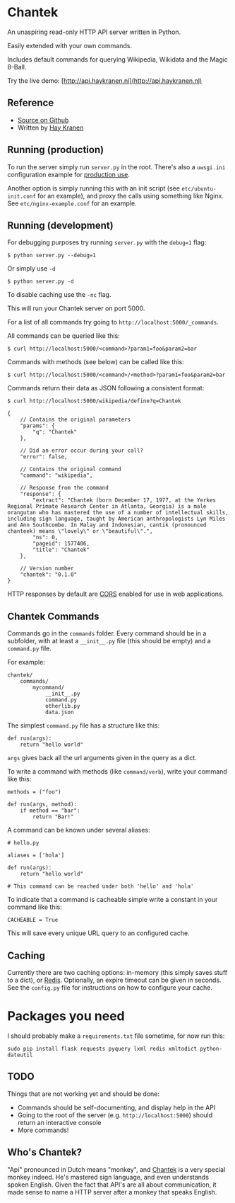 Chantek
=======
An unaspiring read-only HTTP API server written in Python.

Easily extended with your own commands.

Includes default commands for querying Wikipedia, Wikidata and the Magic 8-Ball.

Try the live demo: [http://api.haykranen.nl](http://api.haykranen.nl)

## Reference
* [Source on Github](http://github.com/hay/chantek)
* Written by [Hay Kranen](http://github.com/hay)

## Running (production)
To run the server simply run `server.py` in the root. There's also a `uwsgi.ini` configuration example for [production use](http://www.haykranen.nl/2014/11/15/running-a-python-flask-app-with-nginx-using-uwsgi/).

Another option is simply running this with an init script (see `etc/ubuntu-init.conf` for an example), and proxy the calls using something like Nginx. See `etc/nginx-example.conf` for an example.

## Running (development)

For debugging purposes try running `server.py` with the `debug=1` flag:

    $ python server.py --debug=1

Or simply use `-d`

    $ python server.py -d

To disable caching use the `-nc` flag.

This will run your Chantek server on port 5000.

For a list of all commands try going to `http://localhost:5000/_commands`.

All commands can be queried like this:

    $ curl http://localhost:5000/<command>?param1=foo&param2=bar

Commands with methods (see below) can be called like this:

    $ curl http://localhost:5000/<command>/<method>?param1=foo&param2=bar

Commands return their data as JSON following a consistent format:

    $ curl http://localhost:5000/wikipedia/define?q=Chantek

    {
        // Contains the original parameters
        "params": {
            "q": "Chantek"
        },

        // Did an error occur during your call?
        "error": false,

        // Contains the original command
        "command": "wikipedia",

        // Response from the command
        "response": {
            "extract": "Chantek (born December 17, 1977, at the Yerkes Regional Primate Research Center in Atlanta, Georgia) is a male orangutan who has mastered the use of a number of intellectual skills, including sign language, taught by American anthropologists Lyn Miles and Ann Southcombe. In Malay and Indonesian, cantik (pronounced chanteek) means \"lovely\" or \"beautiful\".",
            "ns": 0,
            "pageid": 1577406,
            "title": "Chantek"
        },

        // Version number
        "chantek": "0.1.0"
    }

HTTP responses by default are [CORS](http://enable-cors.org/) enabled for use in web applications.

## Chantek Commands
Commands go in the `commands` folder. Every command should be in a subfolder, with at least a `__init__.py` file (this should be empty) and a `command.py` file.

For example:

    chantek/
        commands/
            mycommand/
                __init__.py
                command.py
                otherlib.py
                data.json

The simplest `command.py` file has a structure like this:

    def run(args):
        return "hello world"

`args` gives back all the url arguments given in the query as a dict.

To write a command with methods (like `command/verb`), write your command like this:

    methods = ("foo")

    def run(args, method):
        if method == "bar":
            return "Bar!"

A command can be known under several aliases:

    # hello.py

    aliases = ['hola']

    def run(args):
        return "hello world"

    # This command can be reached under both 'hello' and 'hola'

To indicate that a command is cacheable simple write a constant in your command like this:

    CACHEABLE = True

This will save every unique URL query to an configured cache.

## Caching
Currently there are two caching options: in-memory (this simply saves stuff to a dict), or [Redis](http://redis.io). Optionally, an expire timeout can be given in seconds. See the `config.py` file for instructions on how to configure your cache.

# Packages you need
I should probably make a `requirements.txt` file sometime, for now run this:

    sudo pip install flask requests pyquery lxml redis xmltodict python-dateutil

## TODO
Things that are not working yet and should be done:
* Commands should be self-documenting, and display help in the API
* Going to the root of the server (e.g. `http://localhost:5000`) should return an interactive console
* More commands!

## Who's Chantek?
"Api" pronounced in Dutch means "monkey", and [Chantek](https://en.wikipedia.org/wiki/Chantek) is a very special monkey indeed. He's mastered sign language, and even understands spoken English. Given the fact that API's are all about communication, it made sense to name a HTTP server after a monkey that speaks English.